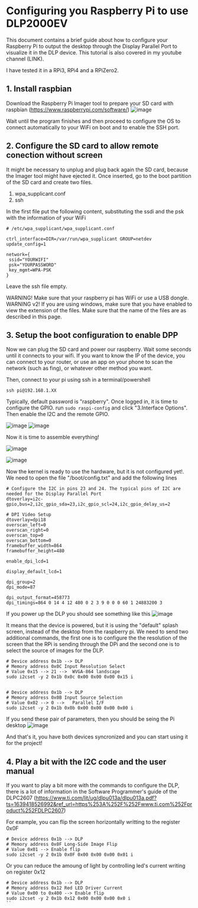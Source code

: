 # Configuring you Raspberry Pi to use DLP2000EV

This document contains a brief guide about how to configure your Raspberry Pi to output the desktop through the Display Parallel Port to visualize it in the DLP device. This tutorial is also covered in my youtube channel (LINK). 

I have tested it in a RPi3, RPi4 and a RPiZero2.

## 1. Install raspbian

Download the Raspberry Pi Imager tool to prepare your SD card with raspbian (https://www.raspberrypi.com/software/)
![image](https://user-images.githubusercontent.com/3602335/145856370-7509d0bc-6536-4ffa-be88-f10429c4b8d7.png)

Wait until the program finishes and then proceed to configure the OS to connect automatically to your WiFi on boot and to enable the SSH port.

## 2. Configure the SD card to allow remote conection without screen

It might be necessary to unplug and plug back again the SD card, because the Imager tool might have ejected it. Once inserted, go to the boot partition of the SD card and create two files. 

  1. wpa_supplicant.conf
  2. ssh

In the first file put the following content, substituting the ssdi and the psk with the information of your WiFi

```
# /etc/wpa_supplicant/wpa_supplicant.conf

ctrl_interface=DIR=/var/run/wpa_supplicant GROUP=netdev 
update_config=1

network={
 ssid="YOURWIFI"
 psk="YOURPASSWORD"
 key_mgmt=WPA-PSK 
}
```

Leave the ssh file empty.

WARNING! Make sure that your raspberry pi has WiFi or use a USB dongle.
WARNING v2! If you are using windows, make sure that you have enabled to view the extension of the files. Make sure that the name of the files are as described in this page.

## 3. Setup the boot configuration to enable DPP

Now we can plug the SD card and power our raspberry. Wait some seconds until it connects to your wifi. If you want to know the IP of the device, you can connect to your router, or use an app on your phone to scan the network (such as fing), or whatever other method you want.

Then, connect to your pi using ssh in a terminal/powershell
```
ssh pi@192.168.1.XX
```
Typically, default password is "raspberry". Once logged in, it is time to configure the GPIO. run `sudo raspi-config` and click "3.Interface Options". Then enable the I2C and the remote GPIO.
  
![image](https://user-images.githubusercontent.com/3602335/145867132-3f9c4ed4-cd3c-444c-90dd-d761dae59fd1.png)
![image](https://user-images.githubusercontent.com/3602335/145867264-0dae868a-4029-4ad5-8f6f-294d8641e89c.png)

Now it is time to assemble everything! 

![image](https://user-images.githubusercontent.com/3602335/145867863-49849340-b574-4f31-807f-3c2afdf05ad2.png)

![image](https://user-images.githubusercontent.com/3602335/145867849-60c8491c-64e2-436f-b2b9-caacd3227cfb.png)

Now the kernel is ready to use the hardware, but it is not configured yet!. We need to open the file "/boot/config.txt" and add the following lines

```
# Configure the I2C in pins 23 and 24. The typical pins of I2C are needed for the Display Parallel Port 
dtoverlay=i2c-gpio,bus=2,i2c_gpio_sda=23,i2c_gpio_scl=24,i2c_gpio_delay_us=2

# DPI Video Setup
dtoverlay=dpi18
overscan_left=0
overscan_right=0
overscan_top=0
overscan_bottom=0
framebuffer_width=864
framebuffer_height=480

enable_dpi_lcd=1

display_default_lcd=1

dpi_group=2
dpi_mode=87

dpi_output_format=458773
dpi_timings=864 0 14 4 12 480 0 2 3 9 0 0 0 60 1 24883200 3

```

If you power up the DLP you should see something like this
![image](https://user-images.githubusercontent.com/3602335/145868000-353ab880-1039-4912-b767-e19195a9d1c4.png)

It means that the device is powered, but it is using the "default" splash screen, instead of the desktop from the raspberry pi. We need to send two additional commands, the first one is to configure the the resolution of the screen that the RPi is sending through the DPi and the second one is to select the source of images for the DLP.

```
# Device address 0x1b --> DLP
# Memory address 0x0C Input Resolution Select
# Value 0x15 --> 21 -->  WVGA-864 landscape 
sudo i2cset -y 2 0x1b 0x0c 0x00 0x00 0x00 0x15 i


# Device address 0x1b --> DLP
# Memory address 0x0B Input Source Selection
# Value 0x02 --> 0 -->   Parallel I/F
sudo i2cset -y 2 0x1b 0x0b 0x00 0x00 0x00 0x00 i
```
If you send these pair of parameters, then you should be seing the Pi desktop
![image](https://user-images.githubusercontent.com/3602335/145868416-d877dc14-4b3e-48a6-927f-bee46694a3bf.png)


And that's it, you have both devices syncronized and you can start using it for the project!

## 4. Play a bit with the I2C code and the user manual

If you want to play a bit more with the commands to configure the DLP, there is a lot of information in the Software Programmer's guide of the DLPC2607 (https://www.ti.com/lit/ug/dlpu013a/dlpu013a.pdf?ts=1639418526992&ref_url=https%253A%252F%252Fwww.ti.com%252Fproduct%252FDLPC2607)

For example, you can flip the screen horizontally writting to the register 0x0F

```
# Device address 0x1b --> DLP
# Memory address 0x0F Long-Side Image Flip
# Value 0x01 --> Enable flip
sudo i2cset -y 2 0x1b 0x0F 0x00 0x00 0x00 0x01 i
```

Or you can reduce the amoung of light by controlling led's current writing on register 0x12

```
# Device address 0x1b --> DLP
# Memory address 0x12 Red LED Driver Current
# Value 0x00 to 0x400 --> Enable flip
sudo i2cset -y 2 0x1b 0x12 0x00 0x00 0x00 0x0 i
``


